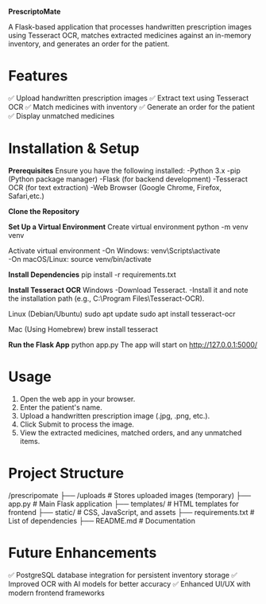 **PrescriptoMate**

A Flask-based application that processes handwritten prescription images using Tesseract OCR, matches extracted medicines against an in-memory inventory, and generates an order for the patient.

# Features
✅ Upload handwritten prescription images
✅ Extract text using Tesseract OCR
✅ Match medicines with inventory
✅ Generate an order for the patient
✅ Display unmatched medicines

# Installation & Setup
**Prerequisites**
Ensure you have the following installed:
-Python 3.x
-pip (Python package manager)
-Flask (for backend development)
-Tesseract OCR (for text extraction)
-Web Browser (Google Chrome, Firefox, Safari,etc.)

**Clone the Repository**

**Set Up a Virtual Environment**
Create virtual environment
python -m venv venv  

Activate virtual environment
-On Windows:
venv\Scripts\activate  
-On macOS/Linux:
source venv/bin/activate

**Install Dependencies**
pip install -r requirements.txt

**Install Tesseract OCR**
Windows
-Download Tesseract.
-Install it and note the installation path (e.g., C:\Program Files\Tesseract-OCR).

Linux (Debian/Ubuntu)
sudo apt update
sudo apt install tesseract-ocr

Mac (Using Homebrew)
brew install tesseract

**Run the Flask App**
python app.py
The app will start on http://127.0.0.1:5000/

# Usage
1. Open the web app in your browser.
2. Enter the patient's name.
3. Upload a handwritten prescription image (.jpg, .png, etc.).
4. Click Submit to process the image.
5. View the extracted medicines, matched orders, and any unmatched items.

# Project Structure
/prescripomate
 ├── /uploads              # Stores uploaded images (temporary)
 ├── app.py                # Main Flask application
 ├── templates/            # HTML templates for frontend
 ├── static/               # CSS, JavaScript, and assets
 ├── requirements.txt      # List of dependencies
 ├── README.md             # Documentation

# Future Enhancements
✅ PostgreSQL database integration for persistent inventory storage
✅ Improved OCR with AI models for better accuracy
✅ Enhanced UI/UX with modern frontend frameworks